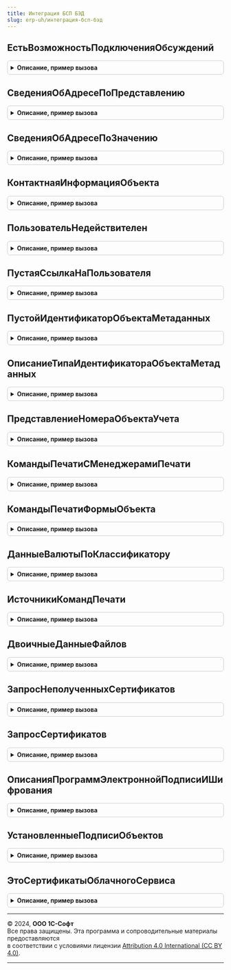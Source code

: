 ```yaml
---
title: Интеграция БСП БЭД
slug: erp-uh/интеграция-бсп-бэд
---
```



## ЕстьВозможностьПодключенияОбсуждений
<details style="margin: 1em 0; padding: 0.5em; border: 1px solid #ccc; border-radius: 6px;">

<summary style="font-weight: bold; cursor: pointer;">Описание, пример вызова</summary>

```bsl

// Определяет, встроена ли в конфигурацию подсистема БСП "Обсуждения" и не подключена ли еще система "Взаимодействия".
//
// Возвращаемое значение:
// 	Булево - Истина, если обсуждения подключены.
Функция ЕстьВозможностьПодключенияОбсуждений() Экспорт
```

Пример вызова
```bsl
Результат = ИнтеграцияБСПБЭД.ЕстьВозможностьПодключенияОбсуждений() 
```
</details>

## СведенияОбАдресеПоПредставлению
<details style="margin: 1em 0; padding: 0.5em; border: 1px solid #ccc; border-radius: 6px;">

<summary style="font-weight: bold; cursor: pointer;">Описание, пример вызова</summary>

```bsl

// Преобразует представление адреса в структуру полей адреса, используемую в форматах ФНС
//
// Параметры:
//   АдресОрганизации - Строка - Представление адреса
//
// Возвращаемое значение:
//  Структура - структура полей адреса:
// * Индекс          - Строка - индекс
// * Регион          - Строка - Регион
// * КодРегиона      - Строка - КодРегиона
// * Район           - Строка - Район
// * Город           - Строка - Город
// * НаселенныйПункт - Строка - НаселенныйПункт
// * Улица           - Строка - Улица
// * Дом             - Строка - Дом
// * Корпус          - Строка - Корпус
// * Квартира        - Строка - Квартира
//
Функция СведенияОбАдресеПоПредставлению(АдресОрганизации) Экспорт
```

Пример вызова
```bsl
Результат = ИнтеграцияБСПБЭД.СведенияОбАдресеПоПредставлению(АдресОрганизации) 
```
</details>

## СведенияОбАдресеПоЗначению
<details style="margin: 1em 0; padding: 0.5em; border: 1px solid #ccc; border-radius: 6px;">

<summary style="font-weight: bold; cursor: pointer;">Описание, пример вызова</summary>

```bsl

// Преобразует значение адреса  в структуру полей адреса, используемую в форматах ФНС
//
// Параметры:
// 	ЗначениеАдреса - Строка - строка JSON или XML контактной информации, соответствующая XDTO-пакету КонтактнаяИнформация.
// Возвращаемое значение:
//  Структура - структура полей адреса:
// * Индекс          - Строка - индекс
// * Регион          - Строка - Регион
// * КодРегиона      - Строка - КодРегиона
// * Район           - Строка - Район
// * Город           - Строка - Город
// * НаселенныйПункт - Строка - НаселенныйПункт
// * Улица           - Строка - Улица
// * Дом             - Строка - Дом
// * Корпус          - Строка - Корпус
// * Квартира        - Строка - Квартира
Функция СведенияОбАдресеПоЗначению(Знач ЗначениеАдреса) Экспорт
```

Пример вызова
```bsl
Результат = ИнтеграцияБСПБЭД.СведенияОбАдресеПоЗначению(ЗначениеАдреса) 
```
</details>

## КонтактнаяИнформацияОбъекта
<details style="margin: 1em 0; padding: 0.5em; border: 1px solid #ccc; border-radius: 6px;">

<summary style="font-weight: bold; cursor: pointer;">Описание, пример вызова</summary>

```bsl

// Получает сведения элемента контактной информации переданного объекта.
//
// Параметры:
// 	Объект - ЛюбаяСсылка - ссылка на объект, контактную информацию которого нужно получить.
// 	ТипВидКонтактнойИнформацииСтрокой - Строка - строковый идентификатор типа контактной информации или вида.
// Возвращаемое значение:
//  Структура - сведения элемента контактной информации:
// * Значение - Строка - строка JSON или XML контактной информации, соответствующая XDTO-пакету КонтактнаяИнформация.
// * Представление - Строка - представление элемента контактной информации.
Функция КонтактнаяИнформацияОбъекта(Объект, ТипВидКонтактнойИнформацииСтрокой) Экспорт
```

Пример вызова
```bsl
Результат = ИнтеграцияБСПБЭД.КонтактнаяИнформацияОбъекта(Объект, ТипВидКонтактнойИнформацииСтрокой) 
```
</details>

## ПользовательНедействителен
<details style="margin: 1em 0; padding: 0.5em; border: 1px solid #ccc; border-radius: 6px;">

<summary style="font-weight: bold; cursor: pointer;">Описание, пример вызова</summary>

```bsl

// Проверяет, является ли пользователь недействительным.
//
// Параметры:
// 	КонтекстДиагностики - См. ОбработкаНеисправностейБЭД.НовыйКонтекстДиагностики - если передан, в него будет добавлена ошибка.
// Возвращаемое значение:
// 	Булево - Истина, если пользователь является недействительным.
Функция ПользовательНедействителен(КонтекстДиагностики = Неопределено) Экспорт
```

Пример вызова
```bsl
Результат = ИнтеграцияБСПБЭД.ПользовательНедействителен(КонтекстДиагностики);
```
</details>

## ПустаяСсылкаНаПользователя
<details style="margin: 1em 0; padding: 0.5em; border: 1px solid #ccc; border-radius: 6px;">

<summary style="font-weight: bold; cursor: pointer;">Описание, пример вызова</summary>

```bsl

// Возвращает пустую ссылку справочника Пользователи.
//
// Возвращаемое значение:
// 	СправочникСсылка.Пользователи - значение ссылки.
Функция ПустаяСсылкаНаПользователя() Экспорт
```

Пример вызова
```bsl
Результат = ИнтеграцияБСПБЭД.ПустаяСсылкаНаПользователя() 
```
</details>

## ПустойИдентификаторОбъектаМетаданных
<details style="margin: 1em 0; padding: 0.5em; border: 1px solid #ccc; border-radius: 6px;">

<summary style="font-weight: bold; cursor: pointer;">Описание, пример вызова</summary>

```bsl

// Возвращает пустую ссылку справочника ИдентификаторыОбъектовМетаданных.
//
// Возвращаемое значение:
// 	СправочникСсылка.ИдентификаторыОбъектовМетаданных - значение ссылки.
Функция ПустойИдентификаторОбъектаМетаданных() Экспорт
```

Пример вызова
```bsl
Результат = ИнтеграцияБСПБЭД.ПустойИдентификаторОбъектаМетаданных() 
```
</details>

## ОписаниеТипаИдентификатораОбъектаМетаданных
<details style="margin: 1em 0; padding: 0.5em; border: 1px solid #ccc; border-radius: 6px;">

<summary style="font-weight: bold; cursor: pointer;">Описание, пример вызова</summary>

```bsl

// Возвращает описание типа, в которое включен справочник идентификаторов объектов метаданных.
//
// Возвращаемое значение:
// 	ОписаниеТипов - описание типов.
Функция ОписаниеТипаИдентификатораОбъектаМетаданных() Экспорт
```

Пример вызова
```bsl
Результат = ИнтеграцияБСПБЭД.ОписаниеТипаИдентификатораОбъектаМетаданных() 
```
</details>

## ПредставлениеНомераОбъектаУчета
<details style="margin: 1em 0; padding: 0.5em; border: 1px solid #ccc; border-radius: 6px;">

<summary style="font-weight: bold; cursor: pointer;">Описание, пример вызова</summary>

```bsl

// Преобразует номер к виду, допустимому для печати.
//
// Параметры:
// 	Номер - Строка - номер в исходном виде.
// Возвращаемое значение:
//  Строка - номер, готовый к печати.
Функция ПредставлениеНомераОбъектаУчета(Номер) Экспорт
```

Пример вызова
```bsl
Результат = ИнтеграцияБСПБЭД.ПредставлениеНомераОбъектаУчета(Номер) 
```
</details>

## КомандыПечатиСМенеджерамиПечати
<details style="margin: 1em 0; padding: 0.5em; border: 1px solid #ccc; border-radius: 6px;">

<summary style="font-weight: bold; cursor: pointer;">Описание, пример вызова</summary>

```bsl

// Возвращает таблицу команд печати, которые имеют менеджеры.
//
// Параметры:
// 	ОбъектМетаданных - ОбъектМетаданных - объект метаданных, по которому нужно получить команды печати.
// Возвращаемое значение:
// 	ТаблицаЗначений - см. УправлениеПечатью.КомандыПечатиОбъекта.
Функция КомандыПечатиСМенеджерамиПечати(ОбъектМетаданных) Экспорт
```

Пример вызова
```bsl
Результат = ИнтеграцияБСПБЭД.КомандыПечатиСМенеджерамиПечати(ОбъектМетаданных) 
```
</details>

## КомандыПечатиФормыОбъекта
<details style="margin: 1em 0; padding: 0.5em; border: 1px solid #ccc; border-radius: 6px;">

<summary style="font-weight: bold; cursor: pointer;">Описание, пример вызова</summary>

```bsl

// Команды печати формы объекта.
//
// Параметры:
//  ОбъектМетаданных - ОбъектМетаданных
//  ИмяФормыОбъекта - Строка - Имя формы объекта, для которой необходимо получить команды печати
//                             Если не заполнена, по получает печатные формы для основной формы объекта
//
// Возвращаемое значение:
//  ТаблицаЗначений -  - см. УправлениеПечатью.КомандыПечатиОбъекта
Функция КомандыПечатиФормыОбъекта(ОбъектМетаданных, ИмяФормыОбъекта) Экспорт
```

Пример вызова
```bsl
Результат = ИнтеграцияБСПБЭД.КомандыПечатиФормыОбъекта(ОбъектМетаданных, ИмяФормыОбъекта) 
```
</details>

## ДанныеВалютыПоКлассификатору
<details style="margin: 1em 0; padding: 0.5em; border: 1px solid #ccc; border-radius: 6px;">

<summary style="font-weight: bold; cursor: pointer;">Описание, пример вызова</summary>

```bsl

// Возвращает данные валюты по классификатору ОКВ.
//
// Параметры:
// 	КодВалюты - Строка
// Возвращаемое значение:
// 	Структура - данные валюты:
// * КодВалютыЦифровой - Строка
// * КодВалютыБуквенный - Строка
// * Наименование - Строка
//  Неопределено - возвращается в случае, если не удалось получить данные классификатора.
Функция ДанныеВалютыПоКлассификатору(КодВалюты) Экспорт
```

Пример вызова
```bsl
Результат = ИнтеграцияБСПБЭД.ДанныеВалютыПоКлассификатору(КодВалюты) 
```
</details>

## ИсточникиКомандПечати
<details style="margin: 1em 0; padding: 0.5em; border: 1px solid #ccc; border-radius: 6px;">

<summary style="font-weight: bold; cursor: pointer;">Описание, пример вызова</summary>

```bsl

// Возвращает список объектов метаданных, в которых внедрена подсистема Печать.
//
// Возвращаемое значение:
//  Массив - список из элементов типа ОбъектМетаданных.
//
Функция ИсточникиКомандПечати() Экспорт
```

Пример вызова
```bsl
Результат = ИнтеграцияБСПБЭД.ИсточникиКомандПечати() 
```
</details>

## ДвоичныеДанныеФайлов
<details style="margin: 1em 0; padding: 0.5em; border: 1px solid #ccc; border-radius: 6px;">

<summary style="font-weight: bold; cursor: pointer;">Описание, пример вызова</summary>

```bsl

// Возвращает двоичные данные присоединенных файлов.
//
// Параметры:
// 	ПрисоединенныеФайлы - Массив из ОпределяемыйТип.ПрисоединенныйФайл
// 	КонтекстДиагностики - см. ОбработкаНеисправностейБЭД.НовыйКонтекстДиагностики
// Возвращаемое значение:
// 	Соответствие из КлючИЗначение:
// 	  * Ключ - ОпределяемыйТип.ПрисоединенныйФайл
// 	  * Значение - ДвоичныеДанные
Функция ДвоичныеДанныеФайлов(ПрисоединенныеФайлы, КонтекстДиагностики = Неопределено) Экспорт
```

Пример вызова
```bsl
Результат = ИнтеграцияБСПБЭД.ДвоичныеДанныеФайлов(ПрисоединенныеФайлы, КонтекстДиагностики);
```
</details>

## ЗапросНеполученныхСертификатов
<details style="margin: 1em 0; padding: 0.5em; border: 1px solid #ccc; border-radius: 6px;">

<summary style="font-weight: bold; cursor: pointer;">Описание, пример вызова</summary>

```bsl

// Возвращает описание запроса, в результате которого будут содержаться заказанные, но еще не полученные сертификаты.
// Запрос содержит следующие поля:
//   * Ссылка - СправочникСсылка.СертификатыКлючейЭлектроннойПодписиИШифрования - сертификат.
//   * Организация - ОпределяемыйТип.Организация - организация.
//
// Параметры:
// 	ИмяВременнойТаблицы - Строка - таблица, в которую будет помещен результат запроса
// Возвращаемое значение:
// 	см. ОбщегоНазначенияБЭД.НовоеОписаниеЗапроса
Функция ЗапросНеполученныхСертификатов(ИмяВременнойТаблицы) Экспорт
```

Пример вызова
```bsl
Результат = ИнтеграцияБСПБЭД.ЗапросНеполученныхСертификатов(ИмяВременнойТаблицы) 
```
</details>

## ЗапросСертификатов
<details style="margin: 1em 0; padding: 0.5em; border: 1px solid #ccc; border-radius: 6px;">

<summary style="font-weight: bold; cursor: pointer;">Описание, пример вызова</summary>

```bsl

Функция ЗапросСертификатов(ИмяВременнойТаблицы, ВыбираемыеПоля, ПоляУсловия, Экспорт
```

Пример вызова
```bsl
Результат = ИнтеграцияБСПБЭД.ЗапросСертификатов(ИмяВременнойТаблицы, ВыбираемыеПоля, ПоляУсловия, );
```
</details>

## ОписанияПрограммЭлектроннойПодписиИШифрования
<details style="margin: 1em 0; padding: 0.5em; border: 1px solid #ccc; border-radius: 6px;">

<summary style="font-weight: bold; cursor: pointer;">Описание, пример вызова</summary>

```bsl

// Возвращает описания программ криптографии, добавленные в справочник ПрограммыЭлектроннойПодписиИШифрования.
//
// Возвращаемое значение:
// 	Массив из см. ЭлектроннаяПодпись.НовоеОписаниеПрограммы
Функция ОписанияПрограммЭлектроннойПодписиИШифрования() Экспорт
```

Пример вызова
```bsl
Результат = ИнтеграцияБСПБЭД.ОписанияПрограммЭлектроннойПодписиИШифрования() 
```
</details>

## УстановленныеПодписиОбъектов
<details style="margin: 1em 0; padding: 0.5em; border: 1px solid #ccc; border-radius: 6px;">

<summary style="font-weight: bold; cursor: pointer;">Описание, пример вызова</summary>

```bsl

// Возвращает установленные подписи объектов.
//
// Параметры:
//  ПодписанныеОбъекты - ОпределяемыйТип.ПодписанныйОбъект
//
// Возвращаемое значение:
//  Соответствие из КлючИЗначение:
//  * Ключ - ОпределяемыйТип.ПодписанныйОбъект
//  * Значение - Массив из см. КриптографияБЭДКлиентСервер.НовыеСвойстваПодписи
//
Функция УстановленныеПодписиОбъектов(ПодписанныеОбъекты) Экспорт
```

Пример вызова
```bsl
Результат = ИнтеграцияБСПБЭД.УстановленныеПодписиОбъектов(ПодписанныеОбъекты) 
```
</details>

## ЭтоСертификатыОблачногоСервиса
<details style="margin: 1em 0; padding: 0.5em; border: 1px solid #ccc; border-radius: 6px;">

<summary style="font-weight: bold; cursor: pointer;">Описание, пример вызова</summary>

```bsl

// Определяет, являются ли сертификаты облачными.
//
// Параметры:
// 	Сертификаты - Массив из СправочникСсылка.СертификатыКлючейЭлектроннойПодписиИШифрования
// Возвращаемое значение:
// 	Соответствие из КлючИЗначение:
//   * Ключ - СправочникСсылка.СертификатыКлючейЭлектроннойПодписиИШифрования
//   * Значение - Булево - сертификат облачный
Функция ЭтоСертификатыОблачногоСервиса(Сертификаты) Экспорт
```

Пример вызова
```bsl
Результат = ИнтеграцияБСПБЭД.ЭтоСертификатыОблачногоСервиса(Сертификаты) 
```
</details>

---

© 2024, **ООО 1С-Софт**  
Все права защищены. Эта программа и сопроводительные материалы предоставляются  
в соответствии с условиями лицензии [Attribution 4.0 International (CC BY 4.0)](https://creativecommons.org/licenses/by/4.0/legalcode).

---
